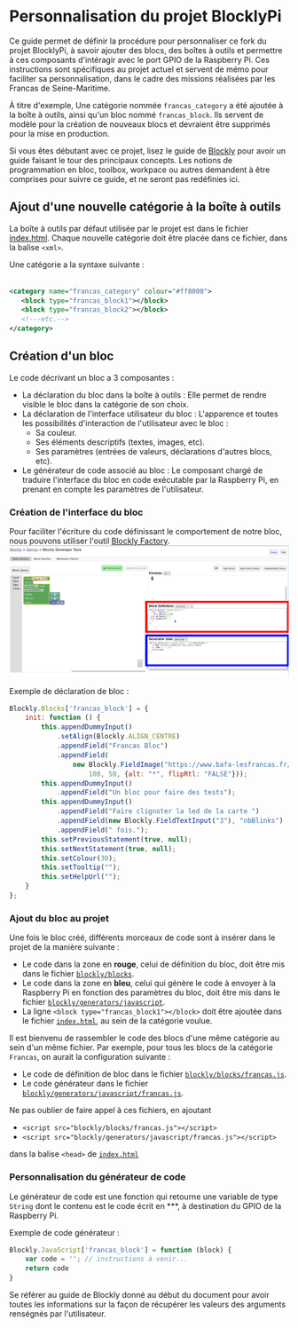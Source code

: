 # Personnalisation du projet BlocklyPi

Ce guide permet de définir la procédure pour personnaliser ce fork du projet BlocklyPi, à savoir ajouter des blocs, des
boîtes à outils et permettre à ces composants d'intéragir avec le port GPIO de la Raspberry Pi. Ces instructions sont
spécifiques au projet actuel et servent de mémo pour faciliter sa personnalisation, dans le cadre des missions réalisées
par les Francas de Seine-Maritime.

À titre d'exemple, Une catégorie nommée `francas_category` a été ajoutée à la boîte à outils, ainsi qu'un bloc nommé
`francas_block`. Ils servent de modèle pour la création de nouveaux blocs et devraient être supprimés pour la mise en
production.

Si vous êtes débutant avec ce projet, lisez le guide de [Blockly](https://developers.google.com/blockly/guides/overview)
pour avoir un guide faisant le tour des principaux concepts. Les notions de programmation en bloc, toolbox, workpace ou
autres demandent à être comprises pour suivre ce guide, et ne seront pas redéfinies ici.

## Ajout d'une nouvelle catégorie à la boîte à outils

La boîte à outils par défaut utilisée par le projet est dans le fichier
[index.html](../index.html). Chaque nouvelle catégorie doit être placée dans ce fichier, dans la balise `<xml>`.

Une catégorie a la syntaxe suivante :

 ```xml

<category name="francas_category" colour="#ff8000">
    <block type="francas_block1"></block>
    <block type="francas_block2"></block>
    <!---etc.-->
</category>
 ```

## Création d'un bloc

Le code décrivant un bloc a 3 composantes :

- La déclaration du bloc dans la boîte à outils : Elle permet de rendre visible le bloc dans la catégorie de son choix.
- La déclaration de l'interface utilisateur du bloc : L'apparence et toutes les possibilités d'interaction de
  l'utilisateur avec le bloc :
    - Sa couleur.
    - Ses éléments descriptifs (textes, images, etc).
    - Ses paramètres (entrées de valeurs, déclarations d'autres blocs, etc).
- Le générateur de code associé au bloc : Le composant chargé de traduire l'interface du bloc en code exécutable par la
  Raspberry Pi, en prenant en compte les paramètres de l'utilisateur.

### Création de l'interface du bloc

Pour faciliter l'écriture du code définissant le comportement de notre bloc, nous pouvons utiliser
l'outil [Blockly Factory](https://blockly-demo.appspot.com/static/demos/blockfactory/index.html).
![](../Screenshot_20211209_131412.png)

Exemple de déclaration de bloc :

```js
Blockly.Blocks['francas_block'] = {
    init: function () {
        this.appendDummyInput()
            .setAlign(Blockly.ALIGN_CENTRE)
            .appendField("Francas Bloc")
            .appendField(
                new Blockly.FieldImage("https://www.bafa-lesfrancas.fr/sites/default/files/2017-08/logo-francas_0.png",
                    100, 50, {alt: "*", flipRtl: "FALSE"}));
        this.appendDummyInput()
            .appendField("Un bloc pour faire des tests");
        this.appendDummyInput()
            .appendField("Faire clignoter la led de la carte ")
            .appendField(new Blockly.FieldTextInput("3"), "nbBlinks")
            .appendField(" fois.");
        this.setPreviousStatement(true, null);
        this.setNextStatement(true, null);
        this.setColour(30);
        this.setTooltip("");
        this.setHelpUrl("");
    }
};
```

### Ajout du bloc au projet

Une fois le bloc créé, différents morceaux de code sont à insérer dans le projet de la manière suivante :

- Le code dans la zone en **rouge**, celui de définition du bloc, doit être mis dans le fichier
  [`blockly/blocks`](../blockly/blocks).
- Le code dans la zone en **bleu**, celui qui génère le code à envoyer à la Raspberry Pi en fonction des paramètres du
  bloc, doit être mis dans le fichier
  [`blockly/generators/javascript`](../blockly/generators/javascript).
- La ligne `<block type="francas_block1"></block>` doit être ajoutée dans le fichier
  [`index.html`](../index.html), au sein de la catégorie voulue.

Il est bienvenu de rassembler le code des blocs d'une même catégorie au sein d'un même fichier. Par exemple, pour tous
les blocs de la catégorie `Francas`, on aurait la configuration suivante :

- Le code de définition de bloc dans le fichier [`blockly/blocks/francas.js`](../blockly/blocks/francas.js).
- Le code générateur dans le
  fichier [`blockly/generators/javascript/francas.js`](../blockly/generators/javascript/francas.js).

Ne pas oublier de faire appel à ces fichiers, en ajoutant

- `<script src="blockly/blocks/francas.js"></script>`
- `<script src="blockly/generators/javascript/francas.js"></script>`

dans la balise `<head>` de [`index.html`](../index.html)

### Personnalisation du générateur de code

Le générateur de code est une fonction qui retourne une variable de type `String` dont le contenu est le code écrit en
***, à destination du GPIO de la Raspberry Pi.

Exemple de code générateur :

```js
Blockly.JavaScript['francas_block'] = function (block) {
    var code = ''; // instructions à venir...
    return code
}
```

Se référer au guide de Blockly donné au début du document pour avoir toutes les informations sur la façon de récupérer
les valeurs des arguments renségnés par l'utilisateur.
